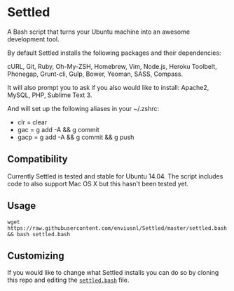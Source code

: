 Settled
=======
A Bash script that turns your Ubuntu machine into an awesome development tool.

By default Settled installs the following packages and their dependencies:

cURL, Git, Ruby,
Oh-My-ZSH, Homebrew,
Vim, Node.js, Heroku Toolbelt,
Phonegap, Grunt-cli, Gulp, Bower, Yeoman,
SASS, Compass.

It will also prompt you to ask if you also would like to install:
Apache2, MySQL, PHP, Sublime Text 3.

And will set up the following aliases in your ~/.zshrc:
* clr = clear
* gac = g add -A && g commit
* gacp = g add -A && g commit && g push 

## Compatibility
Currently Settled is tested and stable for Ubuntu 14.04. The script includes code to also support Mac OS X but this hasn't been tested yet.

## Usage
```
wget https://raw.githubusercontent.com/enviusnl/Settled/master/settled.bash && bash settled.bash
```

## Customizing
If you would like to change what Settled installs you can do so by cloning this repo and editing the [`settled.bash`](https://github.com/enviusnl/Settled/blob/master/settled.bash) file.
